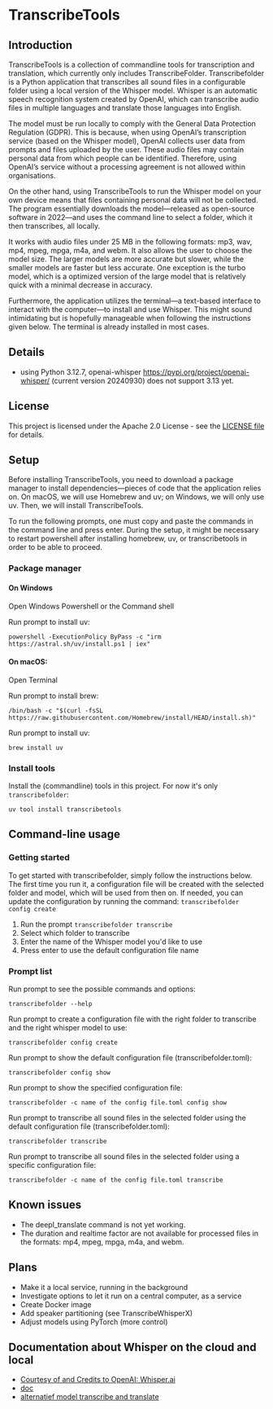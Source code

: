 # TranscribeTools

## Introduction
TranscribeTools is a collection of commandline tools for transcription and translation, which currently only includes TranscribeFolder. Transcribefolder is a Python application that transcribes all sound files in a configurable folder using a local version of the Whisper model. Whisper is an automatic speech recognition system created by OpenAI, which can transcribe audio files in multiple languages and translate those languages into English.

The model must be run locally to comply with the General Data Protection Regulation (GDPR). This is because, when using OpenAI’s transcription service (based on the Whisper model), OpenAI collects user data from prompts and files uploaded by the user. These audio files may contain personal data from which people can be identified. Therefore, using OpenAI’s service without a processing agreement is not allowed within organisations.

On the other hand, using TranscribeTools to run the Whisper model on your own device means that files containing personal data will not be collected. The program essentially downloads the model—released as open-source software in 2022—and uses the command line to select a folder, which it then transcribes, all locally.

It works with audio files under 25 MB in the following formats: mp3, wav, mp4, mpeg, mpga, m4a, and webm. It also allows the user to choose the model size. The larger models are more accurate but slower, while the smaller models are faster but less accurate. One exception is the turbo model, which is a optimized version of the large model that is relatively quick with a minimal decrease in accuracy. 

Furthermore, the application utilizes the terminal—a text-based interface to interact with the computer—to install and use Whisper. This might sound intimidating but is hopefully manageable when following the instructions given below. The terminal is already installed in most cases.

## Details
 - using Python 3.12.7, openai-whisper https://pypi.org/project/openai-whisper/ (current version 20240930) 
does not support 3.13 yet.

## License
This project is licensed under the Apache 2.0 License - see the [LICENSE file](LICENSE) for details.

## Setup
Before installing TranscribeTools, you need to download a package manager to install dependencies—pieces of code that the application relies on. On macOS, we will use Homebrew and uv; on Windows, we will only use uv. Then, we will install TranscribeTools.

To run the following prompts, one must copy and paste the commands in the command line and press enter. During the setup, it might be necessary to restart powershell after installing homebrew, uv, or transcribetools in order to be able to proceed. 

### Package manager
#### On Windows
Open Windows Powershell or the Command shell

Run prompt to install uv:

```powershell -ExecutionPolicy ByPass -c "irm https://astral.sh/uv/install.ps1 | iex"```

#### On macOS:
Open Terminal

Run prompt to install brew:

```/bin/bash -c "$(curl -fsSL https://raw.githubusercontent.com/Homebrew/install/HEAD/install.sh)"```

Run prompt to install uv:

```brew install uv```

### Install tools
Install the (commandline) tools in this project. For now it's only `transcribefolder`:

```uv tool install transcribetools```

## Command-line usage
### Getting started
To get started with transcribefolder, simply follow the instructions below. The first time you run it, a configuration file will be created with the selected folder and model, which will be used from then on. If needed, you can update the configuration by running the command: ```transcribefolder config create```  
1. Run the prompt ```transcribefolder transcribe```
2. Select which folder to transcribe
3. Enter the name of the Whisper model you'd like to use
4. Press enter to use the default configuration file name

### Prompt list
Run prompt to see the possible commands and options:

```transcribefolder --help```

Run prompt to create a configuration file with the right folder to transcribe and the right whisper model to use:

```transcribefolder config create```

Run prompt to show the default configuration file (transcribefolder.toml):

```transcribefolder config show```

Run prompt to show the specified configuration file:
 
```transcribefolder -c name of the config file.toml config show```

Run prompt to transcribe all sound files in the selected folder using the default configuration file (transcribefolder.toml):

```transcribefolder transcribe```

Run prompt to transcribe all sound files in the selected folder using a specific configuration file:

```transcribefolder -c name of the config file.toml transcribe```

## Known issues 
- The deepl_translate command is not yet working. 
- The duration and realtime factor are not available for processed files in the formats: mp4, mpeg, mpga, m4a, and webm.

## Plans
- Make it a local service, running in the background
- Investigate options to let it run on a central computer, as a service
- Create Docker image
- Add speaker partitioning (see TranscribeWhisperX)
- Adjust models using PyTorch (more control)

## Documentation about Whisper on the cloud and local
- [Courtesy of and Credits to OpenAI: Whisper.ai](https://github.com/openai/whisper/blob/main/README.md)
- [doc](https://pypi.org/project/openai-whisper/)
- [alternatief model transcribe and translate](https://huggingface.co/facebook/seamless-m4t-v2-large)
